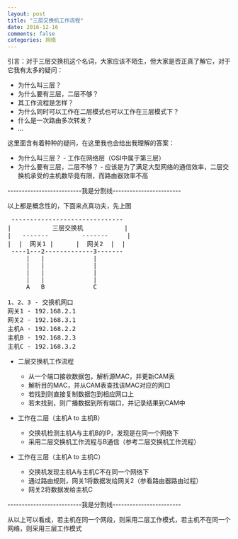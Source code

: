```yaml
---
layout: post
title: "三层交换机工作流程"
date: 2016-12-16
comments: false
categories: 网络
---
```


引言：对于三层交换机这个名词，大家应该不陌生，但大家是否正真了解它，对于它我有太多的疑问：

* 为什么叫三层？
* 为什么要有三层，二层不够？
* 其工作流程是怎样？
* 为什么同时可以工作在二层模式也可以工作在三层模式下？
* 什么是一次路由多次转发？
* ...

这里面含有着种种的疑问，在这里我也会给出我理解的答案：

* 为什么叫三层？ - 工作在网络层（OSI中属于第三层）
* 为什么要有三层，二层不够？ - 应该是为了满足大型网络的通信效率，二层交换机承受的主机数毕竟有限，而路由器效率不高

--------------------------我是分割线------------------------

以上都是概念性的，下面来点真功夫，先上图

<pre>
 ------------------------------
|           三层交换机          	|
|   -------         -------   	| 
|  |  网关1 |      |  网关2  | 	|
 ----1---2-------------3-------
     |   |             |
     |   |             |
     |   |             |
     |   |             |
     A   B             C

1、2、3 - 交换机网口
网关1 - 192.168.2.1
网关2 - 192.168.3.1
主机A - 192.168.2.2
主机B - 192.168.2.3
主机C - 192.168.3.2
</pre>

* 二层交换机工作流程
	* 从一个端口接收数据包，解析源MAC，并更新CAM表
	* 解析目的MAC，并从CAM表查找该MAC对应的网口
	* 若找到则直接复制数据包到相应网口上
	* 若未找到，则广播数据到所有端口，并记录结果到CAM中

* 工作在二层（主机A to 主机B）
	* 交换机检测主机A与主机B的IP，发现是在同一个网络下
	* 采用二层交换机工作流程与B通信（参考二层交换机工作流程）

* 工作在三层（主机A to 主机C）
	* 交换机发现主机A与主机C不在同一个网络下
	* 通过路由规则，网关1将数据发给网关2（参看路由器路由过程）
	* 网关2将数据发给主机C

--------------------------我是分割线------------------------

从以上可以看成，若主机在同一个网段，则采用二层工作模式，若主机不在同一个网络，则采用三层工作模式